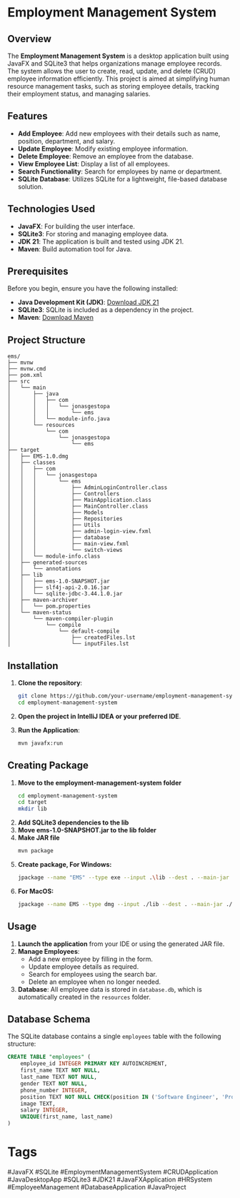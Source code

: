 # Employment Management System

## Overview

The **Employment Management System** is a desktop application built using JavaFX and SQLite3 that helps organizations manage employee records. The system allows the user to create, read, update, and delete (CRUD) employee information efficiently. This project is aimed at simplifying human resource management tasks, such as storing employee details, tracking their employment status, and managing salaries.

## Features

- **Add Employee**: Add new employees with their details such as name, position, department, and salary.
- **Update Employee**: Modify existing employee information.
- **Delete Employee**: Remove an employee from the database.
- **View Employee List**: Display a list of all employees.
- **Search Functionality**: Search for employees by name or department.
- **SQLite Database**: Utilizes SQLite for a lightweight, file-based database solution.

## Technologies Used

- **JavaFX**: For building the user interface.
- **SQLite3**: For storing and managing employee data.
- **JDK 21**: The application is built and tested using JDK 21.
- **Maven**: Build automation tool for Java.

## Prerequisites

Before you begin, ensure you have the following installed:

- **Java Development Kit (JDK)**: [Download JDK 21](https://www.oracle.com/java/technologies/javase/jdk21-archive-downloads.html)
- **SQLite3**: SQLite is included as a dependency in the project.
- **Maven**: [Download Maven](https://maven.apache.org/download.cgi)

## Project Structure

```
ems/
├── mvnw
├── mvnw.cmd
├── pom.xml
├── src
│   └── main
│       ├── java
│       │   ├── com
│       │   │   └── jonasgestopa
│       │   │       └── ems
│       │   └── module-info.java
│       └── resources
│           └── com
│               └── jonasgestopa
│                   └── ems
├── target
│   ├── EMS-1.0.dmg
│   ├── classes
│   │   ├── com
│   │   │   └── jonasgestopa
│   │   │       └── ems
│   │   │           ├── AdminLoginController.class
│   │   │           ├── Controllers
│   │   │           ├── MainApplication.class
│   │   │           ├── MainController.class
│   │   │           ├── Models
│   │   │           ├── Repositories
│   │   │           ├── Utils
│   │   │           ├── admin-login-view.fxml
│   │   │           ├── database
│   │   │           ├── main-view.fxml
│   │   │           └── switch-views
│   │   └── module-info.class
│   ├── generated-sources
│   │   └── annotations
│   ├── lib
│   │   ├── ems-1.0-SNAPSHOT.jar
│   │   ├── slf4j-api-2.0.16.jar
│   │   └── sqlite-jdbc-3.44.1.0.jar
│   ├── maven-archiver
│   │   └── pom.properties
│   └── maven-status
│       └── maven-compiler-plugin
│           └── compile
│               └── default-compile
│                   ├── createdFiles.lst
│                   └── inputFiles.lst
```

## Installation

1. **Clone the repository**:

   ```bash
   git clone https://github.com/your-username/employment-management-system.git
   cd employment-management-system
   ```

2. **Open the project in IntelliJ IDEA or your preferred IDE**.

3. **Run the Application**:
   ```bash
   mvn javafx:run
   ```

## Creating Package

1. **Move to the employment-management-system folder**
   ```bash
   cd employment-management-system
   cd target
   mkdir lib
   ```
2. **Add SQLite3 dependencies to the lib**
3. **Move ems-1.0-SNAPSHOT.jar to the lib folder**
4. **Make JAR file**
   ```bash
   mvn package
   ```
6. **Create package, For Windows:**
   ```bash
   jpackage --name "EMS" --type exe --input .\lib --dest . --main-jar .\ems-1.0-SNAPSHOT.jar --main-class com.jonasgestopa.ems.MainApplication --module-path %JAVAFX_JMODS_21% --add-modules javafx.controls,javafx.fxml,java.sql --win-shortcut --win-menu     
   ```
7. **For MacOS:**
   ```bash
   jpackage --name EMS --type dmg --input ./lib --dest . --main-jar ./ems-1.0-SNAPSHOT.jar --main-class com.jonasgestopa.ems.MainApplication --module-path $JAVAFX_JMODS_21 --add-modules javafx.controls,javafx.fxml,java.sql --mac-package-name “ems” --mac-package-identifier ems
   ```

## Usage

1. **Launch the application** from your IDE or using the generated JAR file.
2. **Manage Employees**:
   - Add a new employee by filling in the form.
   - Update employee details as required.
   - Search for employees using the search bar.
   - Delete an employee when no longer needed.
3. **Database**: All employee data is stored in `database.db`, which is automatically created in the `resources` folder.

## Database Schema

The SQLite database contains a single `employees` table with the following structure:

```sql
CREATE TABLE "employees" (
    employee_id INTEGER PRIMARY KEY AUTOINCREMENT,
    first_name TEXT NOT NULL,
    last_name TEXT NOT NULL,
    gender TEXT NOT NULL,
    phone_number INTEGER,
    position TEXT NOT NULL CHECK(position IN ('Software Engineer', 'Project Manager', 'Data Analyst', 'UI/UX Designer', 'DevOps Engineer')),
    image TEXT,
    salary INTEGER,
    UNIQUE(first_name, last_name)
)
```


# Tags

#JavaFX #SQLite #EmploymentManagementSystem #CRUDApplication #JavaDesktopApp #SQLite3 #JDK21 #JavaFXApplication #HRSystem #EmployeeManagement #DatabaseApplication #JavaProject
